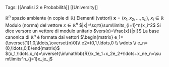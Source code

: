 Tags: [[Analisi 2 e Probabilità]] [[University]]

$\mathbb{R}^n$ spazio ambiente (n copie di $\mathbb{R}$)
Elementi (vettori)
	$\mathbf{x}=(x_1,x_2,\ldots,x_n), \ x_i\in\mathbb{R}$
Modulo (norma) del vettore $x\in \mathbb{R}^n$
	$|x|=\sqrt{\sum\limits_{i=1}^n}x_i^2$ 
Si dice versore un vettore di modulo unitario 
	$vers(x)=\frac{x}{|x|}$
La base canonica di $\mathbb{R}^n$ è formata dai vettori
	$\begin{matrix} e_1=(\overset{1}1,0,\ldots,\overset{n}0)\\  e2=(0,1,\ldots,0 \\ \vdots \\ e_n=(0,\ldots,0,1)\end{matrix}$
$(x_1,\ldots,x_n)=\overset{\in\mathbb{R}}x_1e_1+x_2e_2+\ldots+x_ne_n=\sum\limits^n_{j=1}x_je_j$